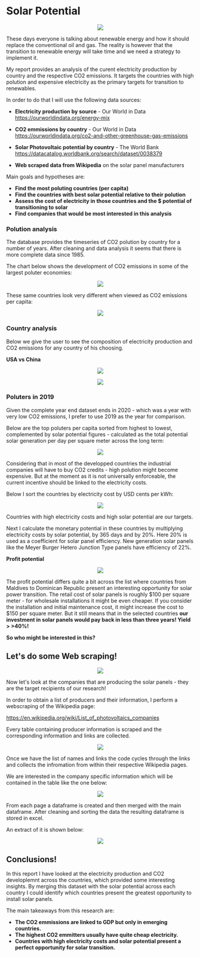 # Solar Potential
<p align="center">
<img src="https://www.letsgosolar.com/wp-content/themes/solar/images/consumer-education-guide/get-solar-panels/sun.png">
</p>

These days everyone is talking about renewable energy and how it should replace the conventional oil and gas. The reality is however that the transition to renewable energy will take time and we need a strategy to implement it.

My report provides an analysis of the curent electricity production by country and the respective CO2 emissions. It targets the countries with high polution and expensive electricity as the primary targets for transition to renewables.

In order to do that I will use the following data sources:

- **Electricity production by source** - Our World in Data https://ourworldindata.org/energy-mix

- **CO2 emmissions by country** - Our World in Data https://ourworldindata.org/co2-and-other-greenhouse-gas-emissions

- **Solar Photovoltaic potential by country** - The World Bank https://datacatalog.worldbank.org/search/dataset/0038379

- **Web scraped data from Wikipedia** on the solar panel manufacturers

Main goals and hypotheses are:

- **Find the most poluting countries (per capita)**
- **Find the countries with best solar potential relative to their polution**
- **Assess the cost of electricity in those countries and the $ potential of transitioning to solar**
- **Find companies that would be most interested in this analysis**

### Polution analysis

The database provides the timeseries of CO2 polution by country for a number of years. After cleaning and data analysis it seems that there is more complete data since 1985.

The chart below shows the development of CO2 emissions in some of the largest poluter economies:

<p align="center">
<img src="https://github.com/berserkus/Solar-Potential/blob/main/output/images/polute_series.png">
</p>

These same countries look very different when viewed as CO2 emissions per capita:

<p align="center">
<img src="https://github.com/berserkus/Solar-Potential/blob/main/output/images/polute_per_capita.png">
</p>

### Country analysis

Below we give the user to see the composition of electricity production and CO2 emissions for any country of his choosing.

**USA vs China**

<p align="center">
<img src="https://github.com/berserkus/Solar-Potential/blob/main/output/images/us_china_production.jpg">
</p>



<p align="center">
<img src="https://github.com/berserkus/Solar-Potential/blob/main/output/images/us_china_gdp.jpg">
</p>

### Poluters in 2019

Given the complete year end dataset ends in 2020 - which was a year with very low CO2 emissions, I prefer to use 2019 as the year for comparison.

Below are the top poluters per capita sorted from highest to lowest, complemented by solar potential figures - calculated as the total potential solar generation per day per square meter across the long term:

<p align="center">
<img src="https://github.com/berserkus/Solar-Potential/blob/main/output/images/top_poluters.png">
</p>

Considering that in most of the developped countries the industrial companies will have to buy CO2 credits - high polution might become expensive. But at the moment as it is not universally enforceable, the current incentive should be linked to the electricity costs.

Below I sort the countries by electricity cost by USD cents per kWh:

<p align="center">
<img src="https://github.com/berserkus/Solar-Potential/blob/main/output/images/top_cost.png">
</p>

Countries with high electricity costs and high solar potential are our targets.

Next I calculate the monetary potential in these countries by multiplying electricity costs by solar potential, by 365 days and by 20%. Here 20% is used as a coefficient for solar panel efficiency. New generation solar panels like the Meyer Burger Hetero Junction Type panels have efficiency of 22%.

**Profit potential**

<p align="center">
<img src="https://github.com/berserkus/Solar-Potential/blob/main/output/images/top_potential.png">
</p>

The profit potential differs quite a bit across the list where countries from Maldives to Dominican Republic present an interesting opportunity for solar power transition. The retail cost of solar panels is roughly $100 per square meter - for wholesale installations it might be even cheaper. If you consider the installation and initial maintenance cost, it might increase the cost to $150 per square meter. But it still means that in the selected countries **our investment in solar panels would pay back in less than three years! Yield > >40%!**


**So who might be interested in this?**



## Let's do some Web scraping!

<p align="center">
<img src="https://s3.amazonaws.com/businessinsider.mx/wp-content/uploads/2020/11/27172446/Wikipedia.jpg">
</p>

Now let's look at the companies that are producing the solar panels - they are the target recipients of our research!

In order to obtain a list of producers and their information, I perform a webscraping of the Wikipedia page:

https://en.wikipedia.org/wiki/List_of_photovoltaics_companies

Every table containing producer information is scraped and the corresponding information and links are collected.

<p align="center">
<img src="https://github.com/berserkus/Solar-Potential/blob/main/output/images/wiki_table1.jpg">
</p>

Once we have the list of names and links the code cycles through the links and collects the infromation from within their respective Wikipedia pages.

We are interested in the company specific information which will be contained in the table like the one below:

<p align="center">
<img src="https://github.com/berserkus/Solar-Potential/blob/main/output/images/wiki_table2.jpg">
</p>

From each page a dataframe is created and then merged with the main dataframe. After cleaning and sorting the data the resulting dataframe is stored in excel.

An extract of it is shown below:

<p align="center">
<img src="https://github.com/berserkus/Solar-Potential/blob/main/output/images/excel_export.jpg">
</p>


## Conclusions!

In this report I have looked at the electricity production and CO2 developlemnt across the countries, which provided some interesting insights. By merging this dataset with the solar potential across each country I could identify which countries present the greatest opportunity to install solar panels.

The main takeaways from this research are:

- **The CO2 emmissions are linked to GDP but only in emerging countries.**
- **The highest CO2 emmitters usually have quite cheap electricity.**
- **Countries with high electricity costs and solar potential present a perfect opportunity for solar transition.**